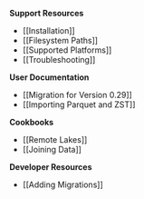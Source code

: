 **Support Resources**

- [[Installation]]
- [[Filesystem Paths]]
- [[Supported Platforms]]
- [[Troubleshooting]]

**User Documentation**

- [[Migration for Version 0.29]]
- [[Importing Parquet and ZST]]

**Cookbooks**

- [[Remote Lakes]]
- [[Joining Data]]

**Developer Resources**

- [[Adding Migrations]]
